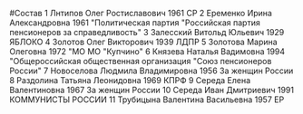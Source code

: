#Состав
1 Лнтипов Олег Ростиславович 1961 СР
2 Еременко Ирина Александровна 1961 \"Политическая партия \"Российская партия пенсионеров за справедливость\"
3 Залесский Витольд Юльевич 1929 ЯБЛОКО
4 Золотов Олег Викторович 1939 ЛДПР
5 Золотова Марина Олеговна 1972 \"МО МО \"Купчино\"
6 Князева Наталья Вадимовна 1994 \"Общероссийская общественная организация \"Союз пенсионеров России\"
7 Новоселова Людмила Владимировна 1956 За женщин России
8 Раздолина Татьяна Леонидовна 1969 КПРФ
9 Середа Елена Валентиновна 1967 За женщин России
10 Середа Иван Дмитриевич 1991 КОММУНИСТЫ РОССИИ
11 Трубицына Валентина Васильевна 1957 ЕР

